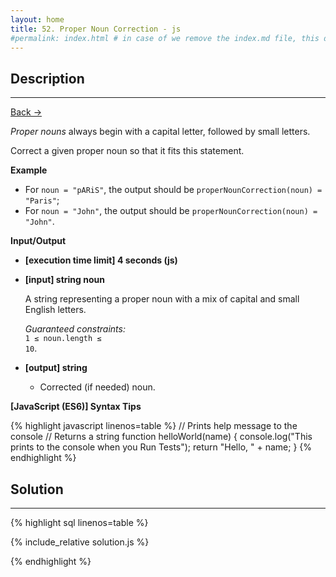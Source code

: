 ```yaml
---
layout: home
title: 52. Proper Noun Correction - js 
#permalink: index.html # in case of we remove the index.md file, this doc will be the index page
---
```


<div class="row">
<div class="columnStmt" markdown="1">

## Description

---

[Back -> ](../README.md)

_Proper nouns_ always begin with a capital letter, followed by small letters.

Correct a given proper noun so that it fits this statement.

**Example**

- For <code>noun = "pARiS"</code>, the output should be
  <code>properNounCorrection(noun) = "Paris"</code>;
- For <code>noun = "John"</code>, the output should be
  <code>properNounCorrection(noun) = "John"</code>.

**Input/Output**

- **[execution time limit] 4 seconds (js)**

- **[input] string noun**

  A string representing a proper noun with a mix of capital and small English letters.<br>

  _Guaranteed constraints:_<br>
  <code>1 ≤ noun.length ≤ 10</code>.

- **[output] string**
  - Corrected (if needed) noun.

**[JavaScript (ES6)] Syntax Tips**

{% highlight javascript linenos=table %}
// Prints help message to the console
// Returns a string
function helloWorld(name) {
console.log("This prints to the console when you Run Tests");
return "Hello, " + name;
}
{% endhighlight %}

</div>
<div class="columnSol" markdown="1">

## Solution

---

{% highlight sql linenos=table %}

{% include_relative solution.js %}

{% endhighlight %}

</div>
</div>
